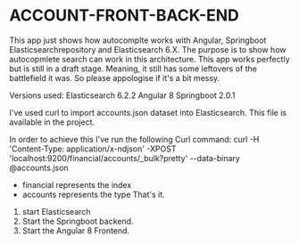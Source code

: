 # ACCOUNT-FRONT-BACK-END

This app just shows how autocomplte works with Angular, Springboot Elasticsearchrepository and Elasticsearch 6.X.
The purpose is to show how autocopmlete search can work in this architecture. 
This app works perfectly but is still in a draft stage.
Meaning, it still has some leftovers of the battlefield it was. 
So please appologise if it's a bit messy. 



Versions used:
Elasticsearch 6.2.2
Angular 8
Springboot 2.0.1

I've used curl to import accounts.json dataset into Elasticsearch. This file is available in the project.

 In order to achieve this I've run the following Curl command: 
  curl -H 'Content-Type: application/x-ndjson' -XPOST 'localhost:9200/financial/accounts/_bulk?pretty' --data-binary @accounts.json
 
  - financial represents the index 
  - accounts represents the type
  That's it.
  
  1. start Elasticsearch
  2. Start the Springboot backend.
  3. Start the Angular 8 Frontend.
  
